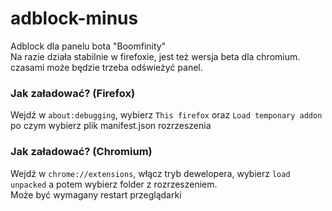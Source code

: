 # adblock-minus
Adblock dla panelu bota "Boomfinity"<br>
Na razie działa stabilnie w firefoxie, jest też wersja beta dla chromium.<br>
czasami może będzie trzeba odświeżyć panel.
### Jak załadować? (Firefox)
Wejdź w ``about:debugging``, wybierz ``This firefox`` oraz ``Load temponary addon`` po czym wybierz plik manifest.json rozrzeszenia
### Jak załadować? (Chromium)
Wejdź w ``chrome://extensions``, włącz tryb dewelopera, wybierz ``load unpacked`` a potem wybierz folder z rozrzeszeniem.<br>
Może być wymagany restart przeglądarki
